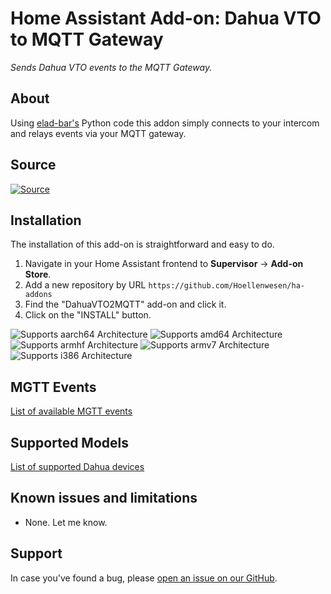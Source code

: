 # Home Assistant Add-on: Dahua VTO to MQTT Gateway

_Sends Dahua VTO events to the MQTT Gateway._


## About

Using [elad-bar's][original-author] Python code this addon simply connects to your intercom and relays events via your MQTT gateway.


## Source

[![Source][source-shield]][source]


## Installation

The installation of this add-on is straightforward and easy to do.

1. Navigate in your Home Assistant frontend to **Supervisor** -> **Add-on Store**.
2. Add a new repository by URL `https://github.com/Hoellenwesen/ha-addons`
3. Find the "DahuaVTO2MQTT" add-on and click it.
4. Click on the "INSTALL" button.

![Supports aarch64 Architecture][aarch64-shield] ![Supports amd64 Architecture][amd64-shield] ![Supports armhf Architecture][armhf-shield] ![Supports armv7 Architecture][armv7-shield] ![Supports i386 Architecture][i386-shield]


## MGTT Events

[List of available MGTT events](https://gitlab.com/elad.bar/DahuaVTO2MQTT/-/blob/master/MQTTEvents.MD)


## Supported Models

[List of supported Dahua devices](https://gitlab.com/elad.bar/DahuaVTO2MQTT/-/blob/master/SupportedModels.md)


## Known issues and limitations

- None. Let me know.


## Support

In case you've found a bug, please [open an issue on our GitHub][issue].


[aarch64-shield]: https://img.shields.io/badge/aarch64-yes-green.svg
[amd64-shield]: https://img.shields.io/badge/amd64-yes-green.svg
[armhf-shield]: https://img.shields.io/badge/armhf-yes-green.svg
[armv7-shield]: https://img.shields.io/badge/armv7-yes-green.svg
[i386-shield]: https://img.shields.io/badge/i386-yes-green.svg
[issue]: https://github.com/Hoellenwesen/ha-addons/issues
[source-shield]: https://img.shields.io/badge/version-master-blue.svg
[source]: https://gitlab.com/elad.bar/DahuaVTO2MQTT
[original-author]: https://gitlab.com/elad.bar
